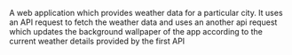 A web application which provides weather data for a particular city.
It uses an API request to fetch the weather data and uses an another api request which updates the background wallpaper of the app according to the current weather details provided by the first 
API
